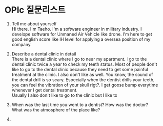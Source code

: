 
# OPIc 질문리스트

1. Tell me about yourself  
  Hi there. I'm Taeho. I'm a software engineer in military industry. I develope software for Unmaned Air Vehicle like drone. I'm here to get good english score like IH level for applying a oversea position of my company.  

2. Describe a dental clinic in detail  
   There is a dental clinic where I go to near my apartment. I go to the dental clinic twice a year to check my teeth status. Most of people don't like to go to the dental clinic because they need to get some painful treatment at the clinic. I also don't like as well. You know, the sound of the dental drill is so scary. Especially when the dentist drills your teeth, you can feel the vibration of your skull rigt?. I get goose bump everytime whenever I get dental treatment.  
   Usually I also don't like to go to the clinic but I like to
3. When was the last time you went to a dentist? How was the doctor? What was the atmosphere of the place like?  
4. 